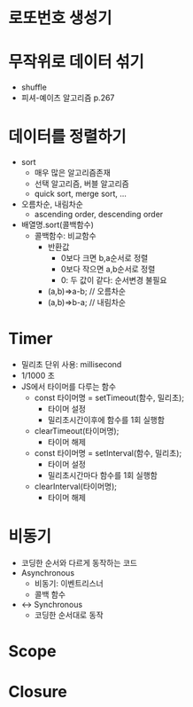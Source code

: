 # 로또번호 생성기

# 무작위로 데이터 섞기
- shuffle
- 피셔-예이츠 알고리즘
  p.267

# 데이터를 정렬하기
- sort
  - 매우 많은 알고리즘존재
  - 선택 알고리즘, 버블 알고리즘
  - quick sort, merge sort, ...
- 오름차순, 내림차순
  - ascending order, descending order
- 배열명.sort(콜백함수)
  - 콜백함수: 비교함수
    - 반환값
      - 0보다 크면 b,a순서로 정렬
      - 0보다 작으면 a,b순서로 정렬
      - 0: 두 값이 같다: 순서변경 불필요
    - (a,b)=>a-b; // 오름차순
    - (a,b)=>b-a; // 내림차순

# Timer
- 밀리초 단위 사용: millisecond
- 1/1000 초
- JS에서 타이머를 다루는 함수
  - const 타이머명 = setTimeout(함수, 밀리초);
    - 타이머 설정
    - 밀리초시간이후에 함수를 1회 실행함
  - clearTimeout(타이머명);
    - 타이머 해제
  - const 타이머명 = setInterval(함수, 밀리초);
    - 타이머 설정
    - 밀리초시간마다 함수를 1회 실행함
  - clearInterval(타이머명);
    - 타이머 해제

# 비동기
- 코딩한 순서와 다르게 동작하는 코드
- Asynchronous
  - 비동기: 이벤트리스너
  - 콜백 함수
- <-> Synchronous
  - 코딩한 순서대로 동작

# Scope

# Closure